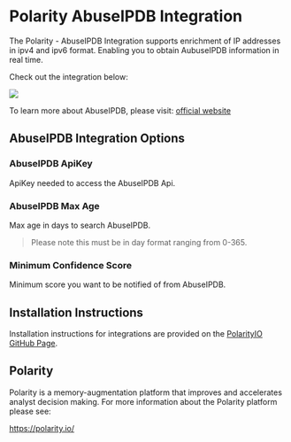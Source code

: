 # Polarity AbuseIPDB Integration

The Polarity - AbuseIPDB Integration supports enrichment of IP addresses in ipv4 and ipv6 format. Enabling you to obtain AubuseIPDB information in real time.

Check out the integration below:

![](https://user-images.githubusercontent.com/22529325/65832590-bff3b300-e293-11e9-907b-5036e63a613f.png)

To learn more about AbuseIPDB, please visit: [official website](https://www.abuseipdb.com)

## AbuseIPDB Integration Options

### AbuseIPDB ApiKey
ApiKey needed to access the AbuseIPDB Api.

### AbuseIPDB Max Age
Max age in days to search AbuseIPDB.

> Please note this must be in day format ranging from 0-365.

### Minimum Confidence Score
Minimum score you want to be notified of from AbuseIPDB.

## Installation Instructions

Installation instructions for integrations are provided on the [PolarityIO GitHub Page](https://polarityio.github.io/).

## Polarity

Polarity is a memory-augmentation platform that improves and accelerates analyst decision making.  For more information about the Polarity platform please see:

https://polarity.io/
